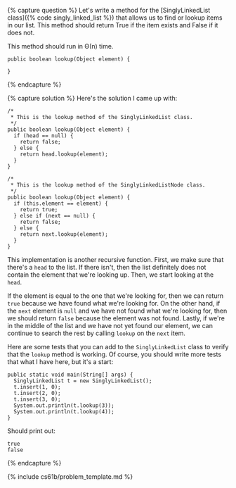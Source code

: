 {% capture question %}
Let's write a method for the [SinglyLinkedList class]({% code singly_linked_list %}) that allows us to find or lookup items in our list. This method should return True if the item exists and False if it does not.

This method should run in &Theta;(n) time.

    public boolean lookup(Object element) {

    }

{% endcapture %}

{% capture solution %}
Here's the solution I came up with:

    /*
     * This is the lookup method of the SinglyLinkedList class.
     */
    public boolean lookup(Object element) {
      if (head == null) {
        return false;
      } else {
        return head.lookup(element);
      }
    }

    /*
     * This is the lookup method of the SinglyLinkedListNode class.
     */
    public boolean lookup(Object element) {
      if (this.element == element) {
        return true;
      } else if (next == null) {
        return false;
      } else {
        return next.lookup(element);
      }
    }

This implementation is another recursive function. First, we make sure that there's a `head` to the list. If there isn't, then the list definitely does not contain the element that we're looking up. Then, we start looking at the `head`.

If the element is equal to the one that we're looking for, then we can return `true` because we have found what we're looking for. On the other hand, if the `next` element is `null` and we have not found what we're looking for, then we should return `false` because the element was not found. Lastly, if we're in the middle of the list and we have not yet found our element, we can continue to search the rest by calling `lookup` on the `next` item.

Here are some tests that you can add to the `SinglyLinkedList` class to verify that the `lookup` method is working. Of course, you should write more tests that what I have here, but it's a start:

    public static void main(String[] args) {
      SinglyLinkedList t = new SinglyLinkedList();
      t.insert(1, 0);
      t.insert(2, 0);
      t.insert(3, 0);
      System.out.println(t.lookup(3));
      System.out.println(t.lookup(4));
    }

Should print out:

    true
    false

{% endcapture %}

{% include cs61b/problem_template.md %}